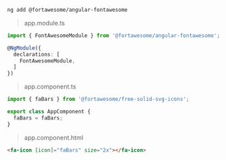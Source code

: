 ```sh
ng add @fortawesome/angular-fontawesome
```

> app.module.ts

```ts
import { FontAwesomeModule } from '@fortawesome/angular-fontawesome';

@NgModule({
  declarations: [
    FontAwesomeModule,
  ]
})
```

> app.component.ts

```ts
import { faBars } from '@fortawesome/free-solid-svg-icons';

export class AppComponent {
  faBars = faBars;
}
```

> app.component.html

```html
<fa-icon [icon]="faBars" size="2x"></fa-icon>
```
